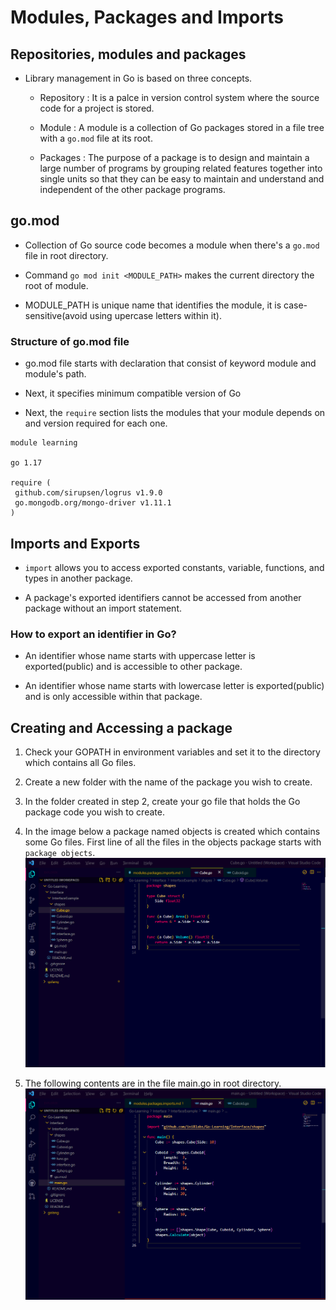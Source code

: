 # Modules, Packages and Imports

## Repositories, modules and packages

- Library management in Go is based on three concepts.

  - Repository : It is a palce in version control system where the source code for a project is stored.

  - Module : A module is a collection of Go packages stored in a file tree with a ```go.mod``` file at its root.

  - Packages : The purpose of a package is to design and maintain a large number of programs by grouping related features together into single units so that they can be easy to maintain and understand and independent of the other package programs.

## go.mod

- Collection of Go source code becomes a module when there's a ```go.mod``` file in root directory.

- Command ```go mod init <MODULE_PATH>``` makes the current directory the root of module.

- MODULE_PATH is unique name that identifies the module, it is case-sensitive(avoid using upercase letters within it).

### Structure of go.mod file

- go.mod file starts with declaration that consist of keyword module and module's path.

- Next, it specifies minimum compatible version of Go

- Next, the ```require``` section lists the modules that your module depends on and version required for each one.

```text
module learning

go 1.17

require (
 github.com/sirupsen/logrus v1.9.0
 go.mongodb.org/mongo-driver v1.11.1
)
```

## Imports and Exports

- ```import``` allows you to access exported constants, variable, functions, and types in another package.

- A package's exported identifiers cannot be accessed from another package without an import statement.

### How to export an identifier in Go?

- An identifier whose name starts with uppercase letter is exported(public) and is accessible to other package.

- An identifier whose name starts with lowercase letter is exported(public) and is only accessible within that package.

## Creating and Accessing a package

1. Check your GOPATH in environment variables and set it to the directory which contains all Go files.

2. Create a new folder with the name of the package you wish to create.

3. In the folder created in step 2, create your go file that holds the Go package code you wish to create.

4. In the image below a package named objects is created which contains some Go files. First line of all the files in the objects package starts with ```package objects```.
![Alt text](Screenshot%202023-03-14%20115742.png)

5. The following contents are in the file main.go in root directory.
![Alt text](Screenshot%202023-03-14%20115730.png)

